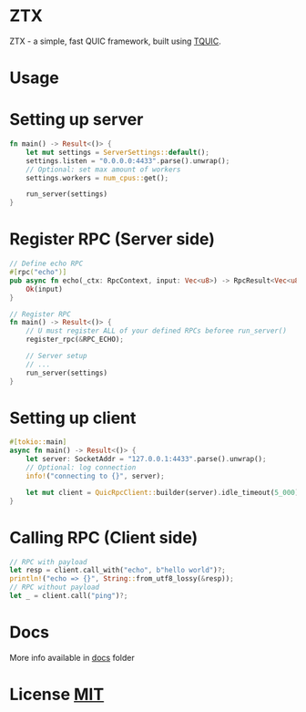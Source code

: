 # ZTX

ZTX - a simple, fast QUIC framework, built using [TQUIC](https://tquic.net/).

# Usage

# Setting up server

```rs
fn main() -> Result<()> {
    let mut settings = ServerSettings::default();
    settings.listen = "0.0.0.0:4433".parse().unwrap();
    // Optional: set max amount of workers
    settings.workers = num_cpus::get();

    run_server(settings)
}
```

# Register RPC (Server side)

```rs
// Define echo RPC
#[rpc("echo")]
pub async fn echo(_ctx: RpcContext, input: Vec<u8>) -> RpcResult<Vec<u8>> {
    Ok(input)
}

// Register RPC
fn main() -> Result<()> {
    // U must register ALL of your defined RPCs beforee run_server()
    register_rpc(&RPC_ECHO);

    // Server setup
    // ...
    run_server(settings)
}

```

# Setting up client

```rs
#[tokio::main]
async fn main() -> Result<()> {
    let server: SocketAddr = "127.0.0.1:4433".parse().unwrap();
    // Optional: log connection
    info!("connecting to {}", server);

    let mut client = QuicRpcClient::builder(server).idle_timeout(5_000).build()?;
}
```

# Calling RPC (Client side)

```rs
// RPC with payload
let resp = client.call_with("echo", b"hello world")?;
println!("echo => {}", String::from_utf8_lossy(&resp));
// RPC without payload
let _ = client.call("ping")?;
```

# Docs

More info available in [docs](docs) folder


# License [MIT](LICENSE)
